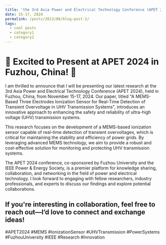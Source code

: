 ```yaml
---
title: 'the 3rd Asia Power and Electrical Technology Conference (APET 2024)'
date: 15-17, 2024
permalink: /posts/2013/08/blog-post-2/
tags:
  - cool posts
  - category1
  - category2
---
```


🌟 Excited to Present at APET 2024 in Fuzhou, China! 🌟
======
I am thrilled to announce that I will be presenting our latest research at the 3rd Asia Power and Electrical Technology Conference (APET 2024), held in Fuzhou, China, from November 15-17, 2024. Our paper, titled "A MEMS-Based Three Electrodes Ionization Sensor for Real-Time Detection of Transient Overvoltage in UHV Transmission Systems", introduces an innovative approach to enhancing the safety and reliability of ultra-high voltage (UHV) transmission systems.

This research focuses on the development of a MEMS-based ionization sensor capable of real-time detection of transient overvoltages, which is critical for maintaining the stability and efficiency of power grids. By leveraging advanced MEMS technology, we aim to provide a robust and cost-effective solution for monitoring and protecting UHV transmission systems.

The APET 2024 conference, co-sponsored by Fuzhou University and the IEEE Power & Energy Society, is a premier platform for knowledge sharing, collaboration, and networking in the field of power and electrical technology. I look forward to engaging with fellow researchers, industry professionals, and experts to discuss our findings and explore potential collaborations.

If you're interesting in collaboration, feel free to reach out—I’d love to connect and exchange ideas!
------
#APET2024 #MEMS #IonizationSensor #UHVTransmission #PowerSystems #FuzhouUniversity #IEEE #Research #Innovation
